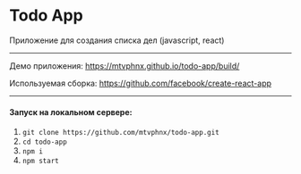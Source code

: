 # Todo App
Приложение для создания списка дел (javascript, react)
____

Демо приложения: https://mtvphnx.github.io/todo-app/build/

Используемая сборка: https://github.com/facebook/create-react-app

____

#### Запуск на локальном сервере:

1.  `git clone https://github.com/mtvphnx/todo-app.git`
2.  `cd todo-app`
3.  `npm i`
4.  `npm start`

